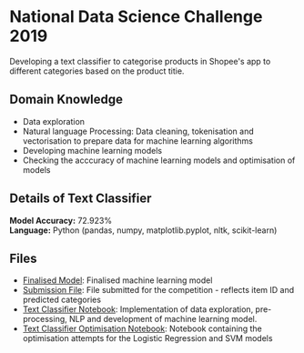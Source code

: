 # National Data Science Challenge 2019
Developing a text classifier to categorise products in Shopee's app to different categories based on the product titie. 

## Domain Knowledge
- Data exploration
- Natural language Processing: Data cleaning, tokenisation and vectorisation to prepare data for machine learning algorithms
- Developing machine learning models
- Checking the acccuracy of machine learning models and optimisation of models

## Details of Text Classifier
**Model Accuracy:** 72.923%  
**Language:** Python (pandas, numpy, matplotlib.pyplot, nltk, scikit-learn)

## Files
- [Finalised Model](LogReg_SagaSolver_All.sav): Finalised machine learning model
- [Submission File](submission.csv): File submitted for the competition - reflects item ID and predicted categories
- [Text Classifier Notebook](TextClassifier_Final.ipynb'): Implementation of data exploration, pre-processing, NLP and development of machine learning model.
- [Text Classifier Optimisation Notebook](TextClassifier_Optimisation.ipynb): Notebook containing the optimisation attempts for the Logistic Regression and SVM models
